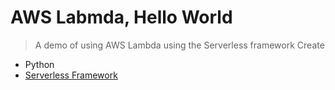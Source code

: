 # AWS Labmda, Hello World

> A demo of using AWS Lambda using the Serverless framework
> Create

- Python
- [Serverless Framework](https://www.serverless.com/)



